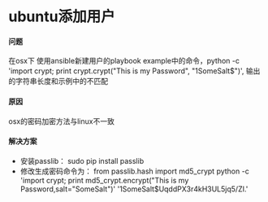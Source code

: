 # ubuntu添加用户


#### 问题
在osx下 使用ansible新建用户的playbook example中的命令，python -c 'import crypt; print crypt.crypt("This is my Password", "$1$SomeSalt$")', 输出的字符串长度和示例中的不匹配
#### 原因
osx的密码加密方法与linux不一致
#### 解决方案
- 安装passlib： sudo pip install passlib
- 修改生成密码命令为： from passlib.hash import md5_crypt
python -c 'import crypt; print md5_crypt.encrypt("This is my Password,salt="SomeSalt")'
'$1$SomeSalt$UqddPX3r4kH3UL5jq5/ZI.'